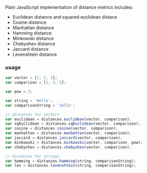 Plain JavaScript implementation of distance metrics includes:

+ Euclidean distance and squared euclidean distace
+ Cosine distance
+ Manhattan distance
+ Hamming distance
+ Minkowski distance
+ Chebyshev distance
+ Jaccard distance
+ Levenshtein distance

### usage
```javascript
var vector = [1, 2, 3];
var comparison = [1, 3, 5];

var pow = 2;

var string = 'Hello';
var comparisonString = 'Jello';

// distances for vectors
var euclidean = distances.euclidean(vector, comparison);
var sqEuclidean = distances.sqEuclidean(vector, comparison);
var cosine = distances.cosine(vector, comparison);
var manhattan = distances.manhattan(vector, comparison);
var jaccard = distances.jaccard(vector, comparison);
var minkowski = distances.minkowski(vector, comparison, pow);
var chebyshev = distances.chebyshev(vector, comparison);

// distances for strings
var hamming = distances.hamming(string, comparisonString);
var lev = distances.levenshtein(string, comparisonString);

```
